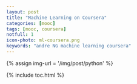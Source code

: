 ```yaml
---
layout: post
title: "Machine Learning on Coursera"
categories: [mooc]
tags: [mooc, coursera]
notfull: 1
icon-photo: ml-coursera.png
keywords: "andre NG machine learning coursera"
---
```


{% assign img-url = '/img/post/python' %}

{% include toc.html %}